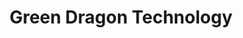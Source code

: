 ---
title: "Green Dragon Technology"
url: /north-little-rock/green-dragon-technology/
shop: Computer
---